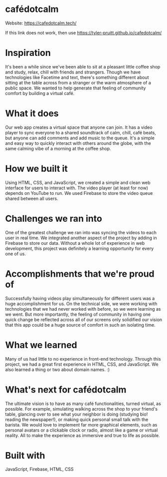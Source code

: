 # cafédotcalm

Website: https://cafedotcalm.tech/

If this link does not work, then use https://tyler-pruitt.github.io/cafedotcalm/

# Inspiration
It's been a while since we've been able to sit at a pleasant little coffee shop and study, relax, chill with friends and strangers. Though we have technologies like Facetime and text, there's something different about sitting at the table across from a stranger or the warm atmosphere of a public space. We wanted to help generate that feeling of community comfort by building a virtual café.

# What it does
Our web app creates a virtual space that anyone can join. It has a video player to sync everyone to a shared soundtrack of calm, chill, café beats, but anyone can add comments and add music to the queue. It's a simple and easy way to quickly interact with others around the globe, with the same calming vibe of a morning at the coffee shop.

# How we built it
Using HTML, CSS, and JavaScript, we created a simple and clean web interface for users to interact with. The video player (at least for now) depends on YouTube to run. We used Firebase to store the video queue shared between all users.

# Challenges we ran into
One of the greatest challenge we ran into was syncing the videos to each user in real time. We integrated another aspect of the project by adding in Firebase to store our data. Without a whole lot of experience in web development, this project was definitely a learning opportunity for every one of us.

# Accomplishments that we're proud of
Successfully having videos play simultaneously for different users was a huge accomplishment for us. On the technical side, we were working with technologies that we had never worked with before, so we were learning as we went. But more importantly, the feeling of community in having one quick change be reflected across all of our screens only solidified our vision that this app could be a huge source of comfort in such an isolating time.

# What we learned
Many of us had little to no experience in front-end technology. Through this project, we had a great first experience in HTML, CSS, and JavaScript. We also learned a thing or two about domain names. :)

# What's next for cafédotcalm
The ultimate vision is to have as many café functionalities, turned virtual, as possible. For example, simulating walking across the shop to your friend's table, glancing over to see what your neighbor is doing (studying bio! reading the newspaper!), or making quick personal small talk with the barista. We would love to implement far more graphical elements, such as personal avatars or a clickable clock or radio, almost like a game or virtual reality. All to make the experience as immersive and true to life as possible.

# Built with
JavaScript, Firebase, HTML, CSS
